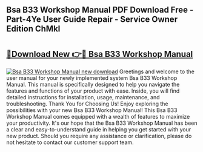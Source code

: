 ## Bsa B33 Workshop Manual PDF Download Free - Part-4Ye User Guide Repair - Service Owner Edition ChMkl

# <h2><a href="http://bc98747.oget.top/?id=Bsa+B33+Workshop+Manual">🔗Download New 👉🔴 Bsa B33 Workshop Manual</a></h2>

[![Bsa B33 Workshop Manual new download](https://i.imgur.com/5g1atiW.png)](http://bc98747.oget.top/?id=Bsa+B33+Workshop+Manual)
Greetings and welcome to the user manual for your newly implemented system Bsa B33 Workshop Manual. This manual is specifically designed to help you navigate the features and functions of your product with ease. Inside, you will find detailed instructions for installation, usage, maintenance, and troubleshooting. Thank You for Choosing Us! Enjoy exploring the possibilities with your new Bsa B33 Workshop Manual! This Bsa B33 Workshop Manual comes equipped with a wealth of features to maximize your productivity. It's our hope that the Bsa B33 Workshop Manual has been a clear and easy-to-understand guide in helping you get started with your new product. Should you require any assistance or clarification, please do not hesitate to contact our customer support team.

